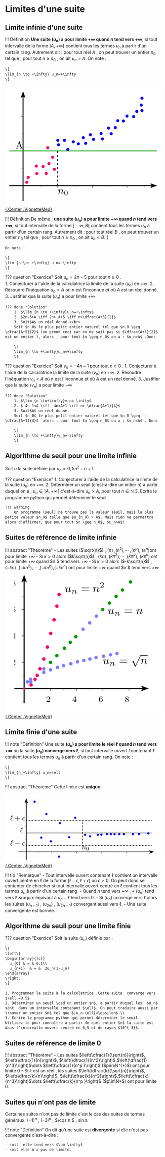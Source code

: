 # Limites d'une suite

## Limite infinie d'une suite

!!! Définition
	**Une suite $(u_n)$ a pour limite $+\infty$ quand $n$ tend vers $+\infty$**, si tout intervalle de la forme $]A,+\infty[$<!--]--> contient tous les termes $u_n$ à partir d'un certain rang.
	Autrement dit : pour tout réel $A$ , on peut trouver un entier $n_0$ tel que , pour tout $n \geq n_0$ , on ait $u_n>A$.	
	On note : 
	
	\[
	\lim_{n \to +\infty} u_n=+\infty
	\]

[![Suite qui a une limite infinie](./Image/Cours_001.png){.Center .VignetteMed}](./Image/Cours_001.png)


!!! Définition
	De même , **une suite $(u_n)$ a pour limite $-\infty$ quand $n$ tend vers $+\infty$**, si tout intervalle de la forme $]-\infty,B[$<!--]--> contient tous les termes $u_n$ à partir d'un certain rang. 
	Autrement dit : pour tout réel $B$ , on peut trouver un entier $n_0$ tel que , pour tout $n \geq n_0$ , on ait $u_n<B$.
	\]

	On note : 
	
	\[
	\lim_{n \to +\infty} u_n=-\infty
	\]

??? question "Exercice"
	Soit $u_n=2n-5$ pour tout $n \geq 0$ .	
	1. Conjecturer à l'aide de la calculatrice la limite de la suite $(u_n)$ en $+\infty$.
	2. Résoudre l'inéquation $u_n>A$ où $n$ est l'inconnue et où $A$ est un réel donné.
	3. Justifier que la suite ($u_n$)  a pour limite $+\infty$ 
	
	??? done "Solution"
		1. $\lim_{n \to +\infty}u_n=+\infty$
		2. $2n-5>A \iff 2n> A+5 \iff n>\dfrac{A+5}{2}$
		3. Soit$A$ un réel donné.</br>
		Soit $n_0$ le plus petit entier naturel tel que $n_0 \geq  \dfrac{A+5}{2}$ (on prend ceci car on ne sait pas si $\dfrac{A+5}{2}$ est un entier ), alors , pour tout $n \geq n_0$ on a : $u_n>A$ .Donc 
		
		\[
		\lim_{n \to +\infty}u_n=+\infty
		\]

??? question "Exercice"
	Soit $v_n=-4n-1$ pour tout $n\geq 0$ .
	1. Conjecturer à l'aide de la calculatrice la limite de la suite $(v_n)$ en $+\infty$.
	2. Résoudre l'inéquation $v_n<A$ où $n$ est l'inconnue et où $A$ est un réel donné.
	3. Justifier que la suite ($v_n$)  a pour limite $-\infty$ 
	
	??? done "Solution"
		1. $\lim_{n \to+\infty}v_n=-\infty$
		2. $-4n-1<A \iff -4n<A+1 \iff n>-\dfrac{A+1}{4}$
		3. Soit$A$ un réel donné.
		Soit $n_0$ le plus petit entier naturel tel que $n_0 \geq  -\dfrac{A+1}{4}$  alors , pour tout $n \geq n_0$ on a : $v_n<A$ . Donc 
		
		\[
		\lim_{n \to +\infty}v_n=-\infty
		\]


## Algorithme de seuil pour une limite infinie

Soit $u$ la suite définie par $u_n =0,5n^2-n+1$.

??? question "Exercice"
	1. Conjecturer à l'aide de la calculatrice la limite de la suite $(u_n)$ en $+\infty$.
	2. Déterminer un seuil (c'est-à-dire un entier $n$) à partir duquel on a , $u_n\in ]A,+\infty[$<!--]-->  c'est-à-dire $u_n > A$, pour tout $n \in \mathbb{N}$
	3. Ecrire le programme python qui permet déterminer le seuil.

	!!! warning
		Un programme (seul) ne trouve pas la valeur seuil, mais la plus petite valeur $n_0$ telle que $u_{n_0} > A$. Mais rien ne permettra alors d'affirmer, que pour tout $n \geq n_0$, $u_n>A$!


## Suites de référence de limite infinie

!!! abstract "Théorème"
	- Les suites ($\sqrt{n}$) , ($n$) ,($n^2$),$\cdots$ ,($n^p$), ($e^n$)ont pour limite $+\infty$
	- Si $k>0$ alors  ($k\sqrt{n}$) , ($kn$) ,($kn^2$),$\cdots$ ,($kn^p$), ($ke^n$) ont pour limite $+\infty$ quand $n $ tend vers $+\infty$
	- Si $k >0$ alors  ($-k\sqrt{n}$) , ($-kn$) ,($-kn^2$),$\cdots$ ,($-kn^p$),($-ke^n$)   ont pour limite $-\infty$ quand $n $ tend vers $+\infty$


[![Suites de référence qui a une limite infinie](./Image/Cours_002.png){.Center .VignetteMed}](./Image/Cours_002.png)

## Limite finie d'une suite

!!! note "Définition"
	Une suite **$(u_n)$ a pour limite le  réel $\ell$  quand $n$ tend vers $+\infty$** ou la suite **$(u_n)$ converge vers $\ell$**, si tout intervalle ouvert $I$ contenant $\ell$  contient tous les termes  $u_n$ à partir d'un certain rang.
	On note : 
	
	\[
	\lim_{n_+\infty} u_n=\ell
	\]

!!! abstract "Théorème"
	Cette limite est **unique**.


[![Suites qui a une limite finie](./Image/Cours_003.png){.Center .VignetteMed}](./Image/Cours_003.png)


!!! tip "Remarque"
	- Tout intervalle ouvert contenant $\ell$ contient un intervalle ouvert centré en $\ell$ de la forme $]\ell-\epsilon,\ell+\epsilon[$<!--]--> où $\epsilon>0$. On peut donc se contenter de chercher si tout intervalle ouvert centré en $\ell$  contient tous les termes  $u_n$ à partir d'un certain rang.
	- Quand $n$ tend vers $+\infty$ , &laquo; ($u_n$) tend vers $\ell$ &raquo: équivaut à $u_n-\ell$ tend vers 0.
	- Si $(u_n)$ converge vers $\ell$ alors les suites $(u_{n+1})$ , ($u_{2n}$) , ($u_{2n+1}$) convergent aussi vers $\ell$.
	- Une suite convergente est bornée.

## Algorithme de seuil pour une limite finie 

??? question "Exercice"
	Soit la suite ($u_n$) définie par : 

	\[
	\left\{
	\begin{array}{lcl}
	  u_{0} & = & 0.1\\
	  u_{n+1}  & = &  2u_n(1-u_n)
	\end{array}
	\right.
	\]

	1. Programmer la suite à la calculatrice .Cette suite  converge vers $\ell =0,5$ 
	2. Déterminer un seuil \cad un entier $n$, à partir duquel les  $u_n$ sont  dans un intervalle contenant $\ell$. On peut traduire aussi par trouver un entier $n$ tel que $|u_n-\ell|<\epsilon$.\\
	3. Ecrire le programme python qui permet déterminer le seuil. Utilisez-le pour connaître à partir de quel entier $n$ la suite est dans l’intervalle ouvert centré en 0,5 et de rayon $10^{-3}$.


## Suites de référence de limite 0

!!! abstract "Théorème"
	- Les suites $\left(\dfrac{1}{\sqrt{n}}\right)$, $\left(\dfrac{1}{n}\right)$, $\left(\dfrac{1}{n^2}\right)$,$\left(\dfrac{1}{n^3}\right)$\dots $\left(\dfrac{1}{n^p }\right)$ ($p\in\N^{*}$) ont pour limite 0
	- Si $k$ est un réel , les suites $\left(\dfrac{k}{\sqrt{n}}\right)$, $\left(\dfrac{k}{n}\right)$, $\left(\dfrac{k}{n^2}\right)$,$\left(\dfrac{k}{n^3}\right)$\dots $\left(\dfrac{k}{n^p }\right)$ ($p\in\N*$) ont pour limite 0.


## Suites qui n'ont pas de limite

Certaines suites n'ont pas de limite c'est le cas des suites de termes généraux: $(-1)^n$ , $(-3)^n$ , $\cos n $ , $\sin n$.

!!! note "Définition"
	On dit qu'une suite est **divergente** si elle n'est pas convergente c'est-à-dire : 
	
	- soit  elle tend vers $\pm \infty$
	- soit elle n'a pas de limite.